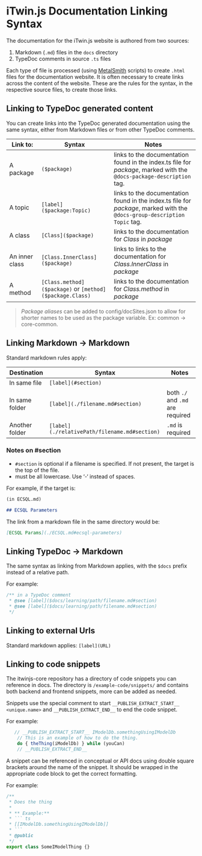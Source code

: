 # iTwin.js Documentation Linking Syntax

The documentation for the iTwin.js website is authored from two sources:

1. Markdown (`.md`) files in the `docs` directory
2. TypeDoc comments in source `.ts` files

Each type of file is processed (using [MetalSmith](https://metalsmith.io/) scripts) to create `.html` files for the documentation website. It is often necessary to create links across the content of the website. These are the rules for the syntax, in the respective source files, to create those links.

## Linking to TypeDoc generated content

You can create links into the TypeDoc generated documentation using the same syntax, either from Markdown files or from other TypeDoc comments.

| Link to: | Syntax| Notes
|---------|----|--
| A package | `($package)`| links to the documentation found in the index.ts file for *package*, marked with the `@docs-package-description` tag.
| A topic|`[label]($package:Topic)`| links to the documentation found in the index.ts file for *package*, marked with the `@docs-group-description Topic` tag.
| A class|`[Class]($package)`| links to the documentation for *Class* in *package*
| An inner class|`[Class.InnerClass]($package)`| links to links to the documentation for *Class.InnerClass* in *package*
| A method|`[Class.method]($package)` or `[method]($package.Class)`|links to the documentation for *Class.method* in *package*

> *Package aliases* can be added to config/docSites.json to allow for shorter names to be used as the package variable. Ex: common -> core-common.

## Linking Markdown -> Markdown

Standard markdown rules apply:

| Destination | Syntax | Notes
|---|---|--
| In same file |`[label](#section)`| |
| In same folder|`[label](./filename.md#section)`| both `./` and `.md` are required|
| Another folder|`[label](./relativePath/filename.md#section)`|`.md` is required|

### Notes on #section

- `#section` is optional if a filename is specified. If not present, the target is the top of the file.
- must be all lowercase. Use ‘-‘ instead of spaces.

For example, if the target is:

```md
(in ECSQL.md)

## ECSQL Parameters
```

The link from a markdown file in the same directory would be:

```md
[ECSQL Params](./ECSQL.md#ecsql-parameters)
```

## Linking TypeDoc -> Markdown

The same syntax as linking from Markdown applies, with the `$docs` prefix instead of a relative path.

For example:

```ts
/** in a TypeDoc comment
 * @see [label]($docs/learning/path/filename.md#section)
 * @see [label]($docs/learning/path/filename.md#section)
 */
```

## Linking to external Urls

Standard markdown applies: `[label](URL)`

## Linking to code snippets

The itwinjs-core repository has a directory of code snippets you can reference in docs.  The directory is `/example-code/snippets/` and contains both backend and frontend snippets, more can be added as needed.

Snippets use the special comment to start `__PUBLISH_EXTRACT_START__ <unique.name>` and `__PUBLISH_EXTRACT_END__` to end the code snippet.

For example:

```ts
   // __PUBLISH_EXTRACT_START__ IModelDb.somethingUsingIModelDb
    // This is an example of how to do the thing.
    do { theThing(iModelDb) } while (youCan)
    // __PUBLISH_EXTRACT_END__
```

A snippet can be referenced in conceptual or API docs using double square brackets around the name of the snippet.  It should be wrapped in the appropriate code block to get the correct formatting.

For example:

```ts
/**
 * Does the thing
 *
 * ** Example:**
 * ``` ts
 * [[IModelDb.somethingUsingIModelDb]]
 * ```
 * @public
 */
export class SomeIModelThing {}
```
